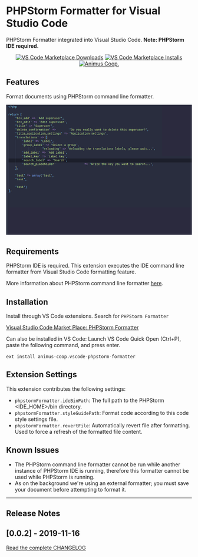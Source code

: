 # PHPStorm Formatter for Visual Studio Code

PHPStorm Formatter integrated into Visual Studio Code. **Note: PHPStorm IDE required.**

<p align="center">
  <a href="https://marketplace.visualstudio.com/items?itemName=animus-coop.vscode-phpstorm-formatter">
    <img alt="VS Code Marketplace Downloads" src="https://img.shields.io/visual-studio-marketplace/d/animus-coop.vscode-phpstorm-formatter"></a>
  <a href="https://marketplace.visualstudio.com/items?itemName=animus-coop.vscode-phpstorm-formatter">
    <img alt="VS Code Marketplace Installs" src="https://img.shields.io/visual-studio-marketplace/i/animus-coop.vscode-phpstorm-formatter"></a>
  <a href="https://github.com/animus-coop">
    <img alt="Animus Coop." src="https://img.shields.io/badge/By-ANIMUS%20Coop.-red"></a>
</p>

## Features

Format documents using PHPStorm command line formatter.

![Formatter in action](https://raw.githubusercontent.com/animus-coop/vscode-phpstorm-formatter/master/screenshot.gif)

## Requirements

PHPStorm IDE is required. This extension executes the IDE command line formatter from Visual Studio Code formatting feature.

More information about PHPStorm command line formatter [here](https://www.jetbrains.com/help/idea/command-line-formatter.html).

## Installation

Install through VS Code extensions. Search for `PHPStorm Formatter`

[Visual Studio Code Market Place: PHPStorm Formatter](https://marketplace.visualstudio.com/items?itemName=animus-coop.vscode-phpstorm-formatter)

Can also be installed in VS Code: Launch VS Code Quick Open (Ctrl+P), paste the following command, and press enter.

```
ext install animus-coop.vscode-phpstorm-formatter
```

## Extension Settings

This extension contributes the following settings:

- `phpstormFormatter.ideBinPath`: The full path to the PHPStorm <IDE_HOME>/bin directory.
- `phpstormFormatter.styleGuidePath`: Format code according to this code style settings file.
- `phpstormFormatter.revertFile`: Automatically revert file after formatting. Used to force a refresh of the formatted file content.

## Known Issues

- The PHPStorm command line formatter cannot be run while another instance of PHPStorm IDE is running, therefore this formatter cannot be used while PHPStorm is running.
- As on the background we're using an external formatter; you must save your document before attempting to format it.

---
## Release Notes

## [0.0.2] - 2019-11-16

[Read the complete CHANGELOG](https://github.com/animus-coop/vscode-phpstorm-formatter/blob/master/CHANGELOG.md)
